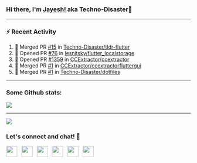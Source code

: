 ### Hi there, I'm [Jayesh!](https://technodisaster.wtf) aka Techno-Disaster👋


---

### :zap: Recent Activity

<!--START_SECTION:activity-->
1. 🎉 Merged PR [#15](https://github.com//Techno-Disaster/tldr-flutter/pull/15) in [Techno-Disaster/tldr-flutter](https://github.com//Techno-Disaster/tldr-flutter)
2. 💪 Opened PR [#76](https://github.com//lesnitsky/flutter_localstorage/pull/76) in [lesnitsky/flutter_localstorage](https://github.com//lesnitsky/flutter_localstorage)
3. 💪 Opened PR [#1359](https://github.com//CCExtractor/ccextractor/pull/1359) in [CCExtractor/ccextractor](https://github.com//CCExtractor/ccextractor)
4. 🎉 Merged PR [#1](https://github.com//CCExtractor/ccextractorfluttergui/pull/1) in [CCExtractor/ccextractorfluttergui](https://github.com//CCExtractor/ccextractorfluttergui)
5. 🎉 Merged PR [#1](https://github.com//Techno-Disaster/dotfiles/pull/1) in [Techno-Disaster/dotfiles](https://github.com//Techno-Disaster/dotfiles)
<!--END_SECTION:activity-->

---

### Some Github stats:

<a href="https://github.com/anuraghazra/github-readme-stats">
  <img align="center" src="https://github-readme-stats.vercel.app/api?username=Techno-Disaster&include_all_commits=false&count_private=true&show_icons=true&icon_color=f3437a&bg_color=30,f2ffe6,e6ffff" />
</a>

---

![](https://komarev.com/ghpvc/?username=Techno-Disaster)


### Let's connect and chat! :incoming_envelope:

<p>
 <a href="https://gitlab.com/Techno-Disaster"><img height="30" src="https://img.shields.io/badge/gitlab-FCA121.svg??&style=for-the-badge&logo=gitlab"></a>&nbsp;&nbsp;
<a href="https://twitter.com/techno_disaster"><img height="30" src="https://img.shields.io/badge/twitter-%231DA1F2.svg?&style=for-the-badge&logo=twitter&logoColor=white"></a>&nbsp;&nbsp;
<a href="https://www.instagram.com/techno_disaster"><img height="30" src="https://img.shields.io/badge/instagram-C13584.svg?&style=for-the-badge&logo=instagram&logoColor=white"></a>&nbsp;&nbsp;
<a href="mailto:nirvejayesh@gmail.com"><img height="30" src="https://img.shields.io/badge/gmail-c14438?&style=for-the-badge&logo=gmail&logoColor=white"></a>&nbsp;&nbsp;
<a href="https://t.me/techno_disaster"><img height="30" src="https://img.shields.io/badge/telegram-blue?&style=for-the-badge&logo=telegram&logoColor=white" /></a>&nbsp;&nbsp;
<a href="https://www.linkedin.com/in/techno-disaster/"><img height="30" src="https://img.shields.io/badge/linkedin-blue.svg?&style=for-the-badge&logo=linkedin&logoColor=white"></a>&nbsp;&nbsp;

</p>
